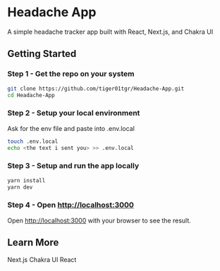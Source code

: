 # Headache App

A simple headache tracker app built with React, Next.js, and Chakra UI

## Getting Started

### Step 1 - Get the repo on your system

```bash
git clone https://github.com/tiger01tgr/Headache-App.git
cd Headache-App
```

### Step 2 - Setup your local environment

Ask for the env file and paste into .env.local

```bash
touch .env.local
echo <the text i sent you> >> .env.local
```

### Step 3 - Setup and run the app locally

```bash
yarn install
yarn dev
```

### Step 4 - Open [http://localhost:3000](http://localhost:3000)

Open [http://localhost:3000](http://localhost:3000) with your browser to see the result.

## Learn More

Next.js
Chakra UI
React
